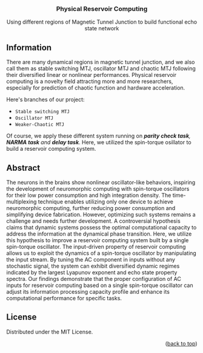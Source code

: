 <div id="top"></div>

<!-- PROJECT LOGO -->
<br />
<div align="center">
  <a href="https://github.com/leamoon/ESN_mtj"></a>

  <h3 align="center">Physical Reservoir Computing</h3>

  <p align="center">
    Using different regions of Magnetic Tunnel Junction to build functional echo state network
  </p>
</div>

<!-- ABOUT THE PROJECT -->
## Information

There are many dynamical regions in magnetic tunnel junction, and we also call them as stable switching MTJ, oscillator MTJ and chaotic MTJ following their diversified linear or nonlinear performances. Physical reservoir computing is a novelty field attracting more and more researchers, especially for prediction of chaotic function and hardware acceleration.

Here's branches of our project:
* `Stable switching MTJ`
* `Oscillator MTJ`
* `Weaker-Chaotic MTJ`

Of course, we apply these different system running on _**parity check task**, **NARMA task** and **delay task**_. Here, we utilized the spin-torque osillator to build a reservoir computing system.

## Abstract
The neurons in the brains show nonlinear oscillator-like behaviors, inspiring the development of neuromorphic computing with spin-torque oscillators for their low power consumption and high integration density. The time-multiplexing technique enables utilizing only one device to achieve neuromorphic computing, further reducing power consumption and simplifying device fabrication. However, optimizing such systems remains a challenge and needs further development. A controversial hypothesis claims that dynamic systems possess the optimal computational capacity to address the information at the dynamical phase transition. Here, we utilize this hypothesis to improve a reservoir computing system built by a single spin-torque oscillator. The input-driven property of reservoir computing allows us to exploit the dynamics of a spin-torque oscillator by manipulating the input stream. By tuning the AC component in inputs without any stochastic signal, the system can exhibit diversified dynamic regimes indicated by the largest Lyapunov exponent and echo state property spectra. Our findings demonstrate that the proper configuration of AC inputs for reservoir
computing based on a single spin-torque oscillator can adjust its information processing capacity profile and enhance its computational performance for specific tasks.

<!-- LICENSE -->
## License

Distributed under the MIT License.


<p align="right">(<a href="#top">back to top</a>)</p>

